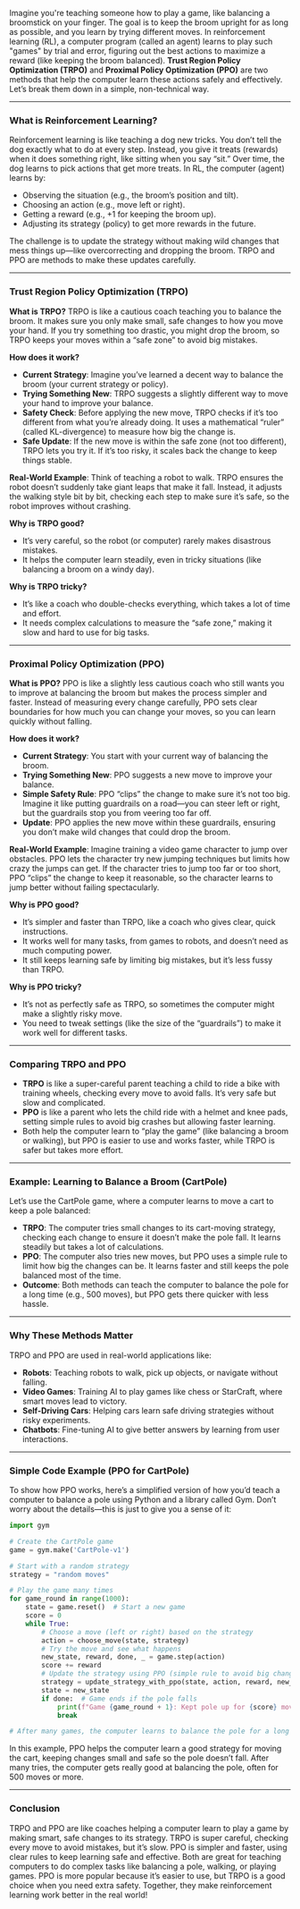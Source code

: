 Imagine you're teaching someone how to play a game, like balancing a broomstick on your finger. The goal is to keep the broom upright for as long as possible, and you learn by trying different moves. In reinforcement learning (RL), a computer program (called an agent) learns to play such "games" by trial and error, figuring out the best actions to maximize a reward (like keeping the broom balanced). **Trust Region Policy Optimization (TRPO)** and **Proximal Policy Optimization (PPO)** are two methods that help the computer learn these actions safely and effectively. Let’s break them down in a simple, non-technical way.

---

### What is Reinforcement Learning?
Reinforcement learning is like teaching a dog new tricks. You don’t tell the dog exactly what to do at every step. Instead, you give it treats (rewards) when it does something right, like sitting when you say “sit.” Over time, the dog learns to pick actions that get more treats. In RL, the computer (agent) learns by:
- Observing the situation (e.g., the broom’s position and tilt).
- Choosing an action (e.g., move left or right).
- Getting a reward (e.g., +1 for keeping the broom up).
- Adjusting its strategy (policy) to get more rewards in the future.

The challenge is to update the strategy without making wild changes that mess things up—like overcorrecting and dropping the broom. TRPO and PPO are methods to make these updates carefully.

---

### Trust Region Policy Optimization (TRPO)

**What is TRPO?**
TRPO is like a cautious coach teaching you to balance the broom. It makes sure you only make small, safe changes to how you move your hand. If you try something too drastic, you might drop the broom, so TRPO keeps your moves within a “safe zone” to avoid big mistakes.

**How does it work?**
- **Current Strategy**: Imagine you’ve learned a decent way to balance the broom (your current strategy or policy).
- **Trying Something New**: TRPO suggests a slightly different way to move your hand to improve your balance.
- **Safety Check**: Before applying the new move, TRPO checks if it’s too different from what you’re already doing. It uses a mathematical “ruler” (called KL-divergence) to measure how big the change is.
- **Safe Update**: If the new move is within the safe zone (not too different), TRPO lets you try it. If it’s too risky, it scales back the change to keep things stable.

**Real-World Example**:
Think of teaching a robot to walk. TRPO ensures the robot doesn’t suddenly take giant leaps that make it fall. Instead, it adjusts the walking style bit by bit, checking each step to make sure it’s safe, so the robot improves without crashing.

**Why is TRPO good?**
- It’s very careful, so the robot (or computer) rarely makes disastrous mistakes.
- It helps the computer learn steadily, even in tricky situations (like balancing a broom on a windy day).

**Why is TRPO tricky?**
- It’s like a coach who double-checks everything, which takes a lot of time and effort.
- It needs complex calculations to measure the “safe zone,” making it slow and hard to use for big tasks.

---

### Proximal Policy Optimization (PPO)

**What is PPO?**
PPO is like a slightly less cautious coach who still wants you to improve at balancing the broom but makes the process simpler and faster. Instead of measuring every change carefully, PPO sets clear boundaries for how much you can change your moves, so you can learn quickly without falling.

**How does it work?**
- **Current Strategy**: You start with your current way of balancing the broom.
- **Trying Something New**: PPO suggests a new move to improve your balance.
- **Simple Safety Rule**: PPO “clips” the change to make sure it’s not too big. Imagine it like putting guardrails on a road—you can steer left or right, but the guardrails stop you from veering too far off.
- **Update**: PPO applies the new move within these guardrails, ensuring you don’t make wild changes that could drop the broom.

**Real-World Example**:
Imagine training a video game character to jump over obstacles. PPO lets the character try new jumping techniques but limits how crazy the jumps can get. If the character tries to jump too far or too short, PPO “clips” the change to keep it reasonable, so the character learns to jump better without failing spectacularly.

**Why is PPO good?**
- It’s simpler and faster than TRPO, like a coach who gives clear, quick instructions.
- It works well for many tasks, from games to robots, and doesn’t need as much computing power.
- It still keeps learning safe by limiting big mistakes, but it’s less fussy than TRPO.

**Why is PPO tricky?**
- It’s not as perfectly safe as TRPO, so sometimes the computer might make a slightly risky move.
- You need to tweak settings (like the size of the “guardrails”) to make it work well for different tasks.

---

### Comparing TRPO and PPO
- **TRPO** is like a super-careful parent teaching a child to ride a bike with training wheels, checking every move to avoid falls. It’s very safe but slow and complicated.
- **PPO** is like a parent who lets the child ride with a helmet and knee pads, setting simple rules to avoid big crashes but allowing faster learning.
- Both help the computer learn to “play the game” (like balancing a broom or walking), but PPO is easier to use and works faster, while TRPO is safer but takes more effort.

---

### Example: Learning to Balance a Broom (CartPole)
Let’s use the CartPole game, where a computer learns to move a cart to keep a pole balanced:
- **TRPO**: The computer tries small changes to its cart-moving strategy, checking each change to ensure it doesn’t make the pole fall. It learns steadily but takes a lot of calculations.
- **PPO**: The computer also tries new moves, but PPO uses a simple rule to limit how big the changes can be. It learns faster and still keeps the pole balanced most of the time.
- **Outcome**: Both methods can teach the computer to balance the pole for a long time (e.g., 500 moves), but PPO gets there quicker with less hassle.

---

### Why These Methods Matter
TRPO and PPO are used in real-world applications like:
- **Robots**: Teaching robots to walk, pick up objects, or navigate without falling.
- **Video Games**: Training AI to play games like chess or StarCraft, where smart moves lead to victory.
- **Self-Driving Cars**: Helping cars learn safe driving strategies without risky experiments.
- **Chatbots**: Fine-tuning AI to give better answers by learning from user interactions.

---

### Simple Code Example (PPO for CartPole)
To show how PPO works, here’s a simplified version of how you’d teach a computer to balance a pole using Python and a library called Gym. Don’t worry about the details—this is just to give you a sense of it:

```python
import gym

# Create the CartPole game
game = gym.make('CartPole-v1')

# Start with a random strategy
strategy = "random moves"

# Play the game many times
for game_round in range(1000):
    state = game.reset()  # Start a new game
    score = 0
    while True:
        # Choose a move (left or right) based on the strategy
        action = choose_move(state, strategy)
        # Try the move and see what happens
        new_state, reward, done, _ = game.step(action)
        score += reward
        # Update the strategy using PPO (simple rule to avoid big changes)
        strategy = update_strategy_with_ppo(state, action, reward, new_state)
        state = new_state
        if done:  # Game ends if the pole falls
            print(f"Game {game_round + 1}: Kept pole up for {score} moves")
            break

# After many games, the computer learns to balance the pole for a long time!
```

In this example, PPO helps the computer learn a good strategy for moving the cart, keeping changes small and safe so the pole doesn’t fall. After many tries, the computer gets really good at balancing the pole, often for 500 moves or more.

---

### Conclusion
TRPO and PPO are like coaches helping a computer learn to play a game by making smart, safe changes to its strategy. TRPO is super careful, checking every move to avoid mistakes, but it’s slow. PPO is simpler and faster, using clear rules to keep learning safe and effective. Both are great for teaching computers to do complex tasks like balancing a pole, walking, or playing games. PPO is more popular because it’s easier to use, but TRPO is a good choice when you need extra safety. Together, they make reinforcement learning work better in the real world!
